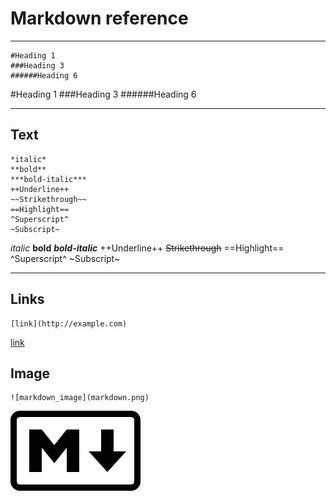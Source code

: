 # Markdown reference
---
```
#Heading 1
###Heading 3
######Heading 6
```
#Heading 1
###Heading 3
######Heading 6

---

## Text

```
*italic*
**bold**
***bold-italic***
++Underline++
~~Strikethrough~~
==Highlight==
^Superscript^
~Subscript~
```
*italic*
**bold**
***bold-italic***
++Underline++
~~Strikethrough~~
==Highlight==
^Superscript^
~Subscript~

---
## Links

```
[link](http://example.com)
```

[link](http://example.com)


## Image
```
![markdown_image](markdown.png)
```
![markdown image](markdown.png)

